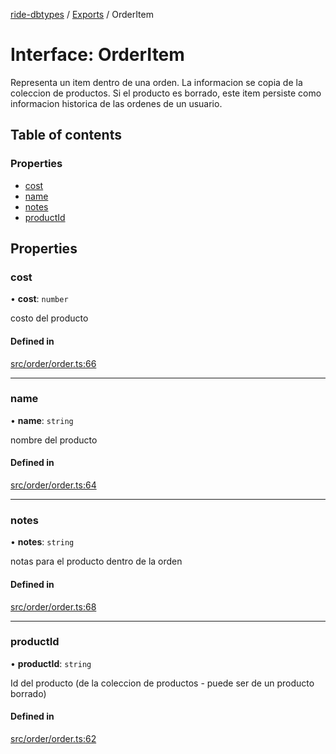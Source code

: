 [ride-dbtypes](../README.md) / [Exports](../modules.md) / OrderItem

# Interface: OrderItem

Representa un item dentro de una orden.  La informacion se copia de la
coleccion de productos.  Si el producto es borrado, este item persiste
como informacion historica de las ordenes de un usuario.

## Table of contents

### Properties

- [cost](OrderItem.md#cost)
- [name](OrderItem.md#name)
- [notes](OrderItem.md#notes)
- [productId](OrderItem.md#productid)

## Properties

### cost

• **cost**: `number`

costo del producto

#### Defined in

[src/order/order.ts:66](https://github.com/gatitolabs/ride-dbtypes/blob/c9f7d09/src/order/order.ts#L66)

___

### name

• **name**: `string`

nombre del producto

#### Defined in

[src/order/order.ts:64](https://github.com/gatitolabs/ride-dbtypes/blob/c9f7d09/src/order/order.ts#L64)

___

### notes

• **notes**: `string`

notas para el producto dentro de la orden

#### Defined in

[src/order/order.ts:68](https://github.com/gatitolabs/ride-dbtypes/blob/c9f7d09/src/order/order.ts#L68)

___

### productId

• **productId**: `string`

Id del producto (de la coleccion de productos - puede ser de un producto borrado)

#### Defined in

[src/order/order.ts:62](https://github.com/gatitolabs/ride-dbtypes/blob/c9f7d09/src/order/order.ts#L62)
